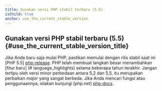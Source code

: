 ```yaml
---
title: Gunakan versi PHP stabil terbaru (5.5)
isChild: true
anchor: use_the_current_stable_version
---
```


## Gunakan versi PHP stabil terbaru (5.5) {#use_the_current_stable_version_title}

Jika Anda baru saja mulai PHP, pastikan memulai dengan rilis stabil saat ini [PHP 5.5] [php-release]. PHP telah membuat langkah besar menambahkan [fitur baru] (# language_highlights) selama beberapa tahun terakhir. Jangan tertipu oleh versi minor perbedaan antara 5,2 dan 5,5, itu merupakan perbaikan _major_ yang sangat berbeda. Jika Anda mencari fungsi atau penggunaannya, silakan kunjungi [php.net] [php-docs].

[php-release]: http://www.php.net/downloads.php
[php-docs]: http://www.php.net/manual/en/
